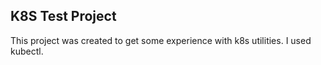 ## K8S Test Project

This project was created to get some experience with k8s utilities. I used kubectl.
